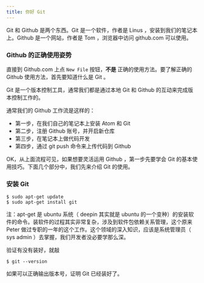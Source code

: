 ```yaml
---
title: 你好 Git
---
```


Git 和 Github 是两个东西。Git 是一个软件，作者是 Linus ，安装到我们的笔记本上。Github 是一个网站，作者是 Tom ，浏览器中访问 github.com 可以使用。

### Github 的正确使用姿势

直接到 Github.com 上点 `New File` 按钮，**不是** 正确的使用方法。要了解正确的 Github 使用方法，首先要知道什么是 Git 。

Git 是一个版本控制工具，通常我们都是通过本地 Git 和 Github 的互动来完成版本控制工作的。

通常我们的 Github 工作流是这样的：

- 第一步，在我们自己的笔记本上安装 Atom 和 Git
- 第二步，注册 Github 账号，并开启新仓库
- 第三步，在笔记本上做代码开发
- 第四步，通过 git push 命令来上传代码到 Github


OK，从上面流程可见，如果想要灵活运用 Github ，第一步先要学会 Git 的基本使用技巧。下面几个部分中，我们先来介绍 Git 的使用。

### 安装 Git

```
$ sudo apt-get update
$ sudo apt-get install git
```

注：apt-get 是 ubuntu 系统（ deepin 其实就是 ubuntu 的一个变种）的安装软件的命令。装软件的过程其实非常复杂，涉及到软件包依赖关系管理，这个原来 Peter 做过专职的一年的这个工作。这个领域的深入知识，应该是系统管理员（ sys admin ）去掌握，我们开发者没必要学那么深。

验证有没有装好，就敲

```
$ git --version
```

如果可以正确输出版本号，证明 Git 已经装好了。
